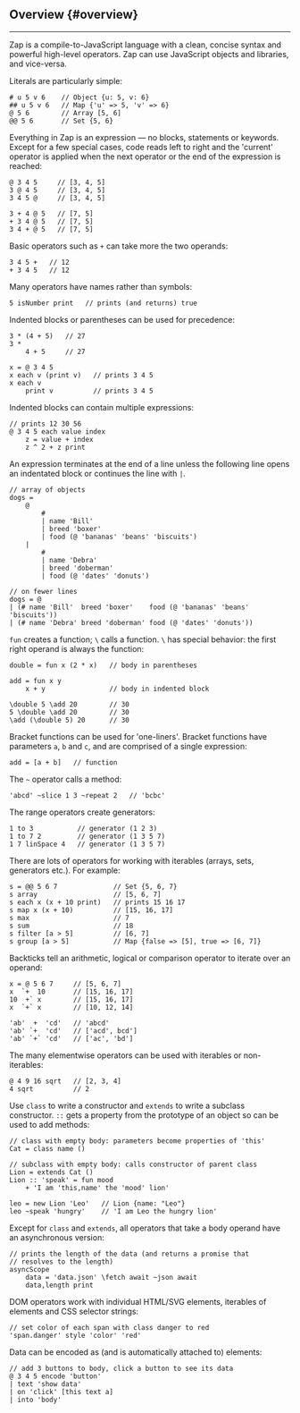 ## Overview {#overview}

---

Zap is a compile-to-JavaScript language with a clean, concise syntax and powerful high-level operators. Zap can use JavaScript objects and libraries, and vice-versa.

Literals are particularly simple:

```
# u 5 v 6    // Object {u: 5, v: 6}
## u 5 v 6   // Map {'u' => 5, 'v' => 6}
@ 5 6        // Array [5, 6]
@@ 5 6       // Set {5, 6}
```

Everything in Zap is an expression &mdash; no blocks, statements or keywords. Except for a few special cases, code reads left to right and the 'current' operator is applied when the next operator or the end of the expression is reached:

```
@ 3 4 5     // [3, 4, 5]
3 @ 4 5     // [3, 4, 5]
3 4 5 @     // [3, 4, 5]

3 + 4 @ 5   // [7, 5]
+ 3 4 @ 5   // [7, 5]
3 4 + @ 5   // [7, 5]
```

Basic operators such as `+` can take more the two operands: 

```
3 4 5 +   // 12
+ 3 4 5   // 12
```


Many operators have names rather than symbols:

```
5 isNumber print   // prints (and returns) true
```

Indented blocks or parentheses can be used for precedence:

```
3 * (4 + 5)   // 27
3 * 
    4 + 5     // 27

x = @ 3 4 5
x each v (print v)   // prints 3 4 5
x each v             
    print v          // prints 3 4 5
```

Indented blocks can contain multiple expressions:

```
// prints 12 30 56
@ 3 4 5 each value index
    z = value + index
    z ^ 2 + z print
```

An expression terminates at the end of a line unless the following line opens an indentated block or continues the line with `|`. 

```
// array of objects
dogs = 
    @
        #
        | name 'Bill'
        | breed 'boxer'
        | food (@ 'bananas' 'beans' 'biscuits')
    | 
        #
        | name 'Debra'
        | breed 'doberman'
        | food (@ 'dates' 'donuts')

// on fewer lines
dogs = @
| (# name 'Bill'  breed 'boxer'    food (@ 'bananas' 'beans' 'biscuits'))
| (# name 'Debra' breed 'doberman' food (@ 'dates' 'donuts'))
```

`fun` creates a function; `\` calls a function. `\` has special behavior: the first right operand is always the function:

```
double = fun x (2 * x)   // body in parentheses

add = fun x y
    x + y                // body in indented block

\double 5 \add 20        // 30
5 \double \add 20        // 30
\add (\double 5) 20      // 30
```

Bracket functions can be used for 'one-liners'. Bracket functions have parameters `a`, `b` and `c`, and are comprised of a single expression:

```
add = [a + b]   // function
```

The `~` operator calls a method:

```
'abcd' ~slice 1 3 ~repeat 2   // 'bcbc'
```

The range operators create generators:

```
1 to 3           // generator (1 2 3)
1 to 7 2         // generator (1 3 5 7)
1 7 linSpace 4   // generator (1 3 5 7)
```

There are lots of operators for working with iterables (arrays, sets, generators etc.). For example:

```
s = @@ 5 6 7              // Set {5, 6, 7}
s array                   // [5, 6, 7]
s each x (x + 10 print)   // prints 15 16 17
s map x (x + 10)          // [15, 16, 17]
s max                     // 7
s sum                     // 18
s filter [a > 5]          // [6, 7] 
s group [a > 5]           // Map {false => [5], true => [6, 7]}
```

Backticks tell an arithmetic, logical or comparison operator to iterate over an operand:

```
x = @ 5 6 7     // [5, 6, 7]
x  `+  10       // [15, 16, 17]       
10  +` x        // [15, 16, 17]
x  `+` x        // [10, 12, 14]

'ab'  +  'cd'   // 'abcd'
'ab' `+  'cd'   // ['acd', bcd']
'ab' `+` 'cd'   // ['ac', 'bd']
```

The many elementwise operators can be used with iterables or non-iterables:

```
@ 4 9 16 sqrt   // [2, 3, 4]
4 sqrt          // 2
```

Use `class` to write a constructor and `extends` to write a subclass constructor. `::` gets a property from the prototype of an object so can be used to add methods:
```
// class with empty body: parameters become properties of 'this'
Cat = class name ()

// subclass with empty body: calls constructor of parent class
Lion = extends Cat ()
Lion :: 'speak' = fun mood
    + 'I am 'this,name' the 'mood' lion'

leo = new Lion 'Leo'   // Lion {name: "Leo"}
leo ~speak 'hungry'    // 'I am Leo the hungry lion'
```

Except for `class` and `extends`, all operators that take a body operand have an asynchronous version:

```
// prints the length of the data (and returns a promise that
// resolves to the length)
asyncScope
    data = 'data.json' \fetch await ~json await
    data,length print
```

DOM operators work with individual HTML/SVG elements, iterables of elements and CSS selector strings:

```
// set color of each span with class danger to red
'span.danger' style 'color' 'red'
```

Data can be encoded as (and is automatically attached to) elements: 

```
// add 3 buttons to body, click a button to see its data
@ 3 4 5 encode 'button' 
| text 'show data'
| on 'click' [this text a]
| into 'body'
```